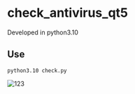 # check_antivirus_qt5
Developed in python3.10

## Use

```python3.10 check.py```


![123](./images/img.png)
